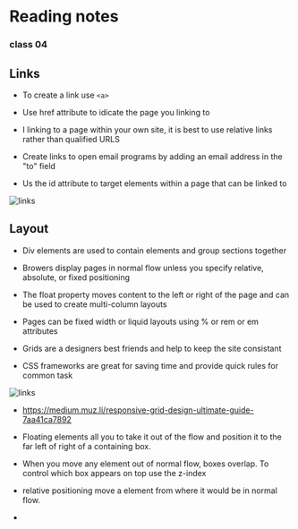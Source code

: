 # Reading notes 
### class 04


## Links

- To create a link use ``` <a> ```

- Use href attribute to idicate the page you linking to

- I linking to a page within your own site, it is best to use relative links rather than qualified URLS

- Create links to open email programs by adding an email address in the "to" field

- Us the id attribute to target elements within a page that can be linked to

![links](https://www.computerhope.com/jargon/h/html-tag.gif)


## Layout

- Div elements are used to contain elements and group sections together

- Browers display pages in normal flow unless you specify relative, absolute, or fixed positioning

- The float property moves content to the left or right of the page and can be used to create multi-column layouts

- Pages can be fixed width or liquid layouts using % or rem or em attributes

- Grids are a designers best friends and help to keep the site consistant

- CSS frameworks are great for saving time and provide quick rules for common task

![links](https://miro.medium.com/max/1750/1*hw8EKWA-DNytrtbzgZ_dEw.png)

- https://medium.muz.li/responsive-grid-design-ultimate-guide-7aa41ca7892

- Floating elements all you to take it out of the flow and position it to the far left of right of a containing box.

- When you move any element out of normal flow, boxes overlap. To control which box appears on top use the z-index

- relative positioning move a element from where it would be in normal flow.

- 


